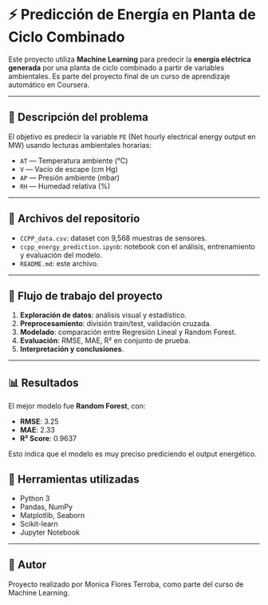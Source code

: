 # ⚡ Predicción de Energía en Planta de Ciclo Combinado

Este proyecto utiliza **Machine Learning** para predecir la **energía eléctrica generada** por una planta de ciclo combinado a partir de variables ambientales. Es parte del proyecto final de un curso de aprendizaje automático en Coursera.

---

## 📘 Descripción del problema

El objetivo es predecir la variable `PE` (Net hourly electrical energy output en MW) usando lecturas ambientales horarias:

- `AT` — Temperatura ambiente (°C)
- `V` — Vacío de escape (cm Hg)
- `AP` — Presión ambiente (mbar)
- `RH` — Humedad relativa (%)

---

## 📁 Archivos del repositorio

- `CCPP_data.csv`: dataset con 9,568 muestras de sensores.
- `ccpp_energy_prediction.ipynb`: notebook con el análisis, entrenamiento y evaluación del modelo.
- `README.md`: este archivo.

---

## 🧪 Flujo de trabajo del proyecto

1. **Exploración de datos**: análisis visual y estadístico.
2. **Preprocesamiento**: división train/test, validación cruzada.
3. **Modelado**: comparación entre Regresión Lineal y Random Forest.
4. **Evaluación**: RMSE, MAE, R² en conjunto de prueba.
5. **Interpretación y conclusiones**.

---

## 📊 Resultados

El mejor modelo fue **Random Forest**, con:

- **RMSE**: 3.25
- **MAE**: 2.33
- **R² Score**: 0.9637

Esto indica que el modelo es muy preciso prediciendo el output energético.



## 🚀 Herramientas utilizadas

- Python 3
- Pandas, NumPy
- Matplotlib, Seaborn
- Scikit-learn
- Jupyter Notebook

---

## 🧠 Autor

Proyecto realizado por Monica Flores Terroba, como parte del curso de Machine Learning.


